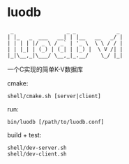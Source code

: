 luodb
====

```
 _                 _ _             _
| |_   _  ___   __| | |__   __   _/ |
| | | | |/ _ \ / _` | '_ \  \ \ / / |
| | |_| | (_) | (_| | |_) |  \ V /| |
|_|\__,_|\___/ \__,_|_.__/    \_/ |_|

```


一个C实现的简单K-V数据库

cmake:

    shell/cmake.sh [server|client]

run:

    bin/luodb [/path/to/luodb.conf]

build + test:

    shell/dev-server.sh
    shell/dev-client.sh